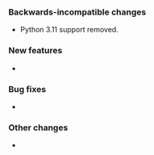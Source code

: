 <!-- Delete the sections that don't apply -->

### Backwards-incompatible changes

- Python 3.11 support removed.

### New features

-

### Bug fixes

-

### Other changes

-
